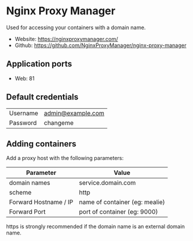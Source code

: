 # Nginx Proxy Manager

Used for accessing your containers with a domain name.

- Website: https://nginxproxymanager.com/
- Github: https://github.com/NginxProxyManager/nginx-proxy-manager

## Application ports

- Web: 81

## Default credentials

|          |                   |
|----------|-------------------|
| Username | admin@example.com |
| Password | changeme          |

## Adding containers

Add a proxy host with the following parameters:

| Parameter             | Value                          |
|-----------------------|--------------------------------|
| domain names          | service.domain.com             |
| scheme                | http                           |
| Forward Hostname / IP | name of container (eg: mealie) |
| Forward Port          | port of container (eg: 9000)   |

https is strongly recommended if the domain name is an external domain name.